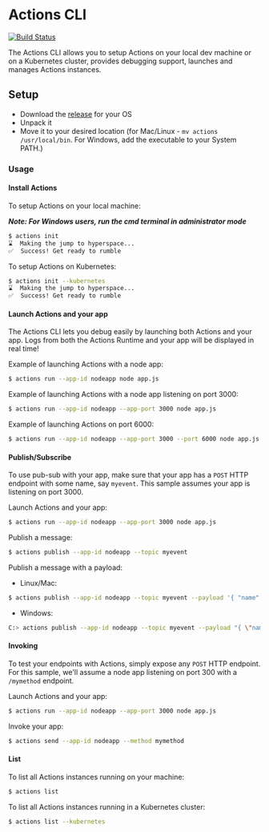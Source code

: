 # Actions CLI

[![Build Status](https://dev.azure.com/azure-octo/Actions/_apis/build/status/builds/cli%20build?branchName=master)](https://dev.azure.com/azure-octo/Actions/_build/latest?definitionId=6&branchName=master)

The Actions CLI allows you to setup Actions on your local dev machine or on a Kubernetes cluster, provides debugging support, launches and manages Actions instances.

## Setup

* Download the [release](https://github.com/actionscore/cli/releases) for your OS
* Unpack it
* Move it to your desired location (for Mac/Linux - ```mv actions /usr/local/bin```. For Windows, add the executable to your System PATH.)

### Usage

#### Install Actions

To setup Actions on your local machine:

__*Note: For Windows users, run the cmd terminal in administrator mode*__

```bash
$ actions init
⌛  Making the jump to hyperspace...
✅  Success! Get ready to rumble
```

To setup Actions on Kubernetes:

```bash
$ actions init --kubernetes
⌛  Making the jump to hyperspace...
✅  Success! Get ready to rumble
```

#### Launch Actions and your app

The Actions CLI lets you debug easily by launching both Actions and your app.
Logs from both the Actions Runtime and your app will be displayed in real time!

Example of launching Actions with a node app:

```bash
$ actions run --app-id nodeapp node app.js
```

Example of launching Actions with a node app listening on port 3000:

```bash
$ actions run --app-id nodeapp --app-port 3000 node app.js
```

Example of launching Actions on port 6000:

```bash
$ actions run --app-id nodeapp --app-port 3000 --port 6000 node app.js
```

#### Publish/Subscribe

To use pub-sub with your app, make sure that your app has a ```POST``` HTTP endpoint with some name, say ```myevent```.
This sample assumes your app is listening on port 3000.

Launch Actions and your app:

```bash
$ actions run --app-id nodeapp --app-port 3000 node app.js
```

Publish a message:

```bash
$ actions publish --app-id nodeapp --topic myevent
```

Publish a message with a payload:

* Linux/Mac:
```bash
$ actions publish --app-id nodeapp --topic myevent --payload '{ "name": "yoda" }'
```
* Windows:
```bash
C:> actions publish --app-id nodeapp --topic myevent --payload "{ \"name\": \"yoda\" }"
```
#### Invoking

To test your endpoints with Actions, simply expose any ```POST``` HTTP endpoint.
For this sample, we'll assume a node app listening on port 300 with a ```/mymethod``` endpoint.

Launch Actions and your app:

```bash
$ actions run --app-id nodeapp --app-port 3000 node app.js
```

Invoke your app:

```bash
$ actions send --app-id nodeapp --method mymethod
```

#### List

To list all Actions instances running on your machine:

```bash
$ actions list
```

To list all Actions instances running in a Kubernetes cluster:

```bash
$ actions list --kubernetes
```
